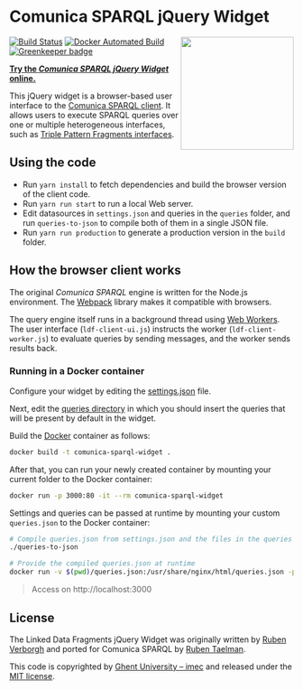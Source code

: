 # Comunica SPARQL jQuery Widget
[<img src="http://linkeddatafragments.org/images/logo.svg" width="200" align="right" alt="" />](http://linkeddatafragments.org/)

[![Build Status](https://travis-ci.org/comunica/jQuery-Widget.js.svg?branch=master)](https://travis-ci.org/comunica/jQuery-Widget.js)
[![Docker Automated Build](https://img.shields.io/docker/automated/comunica/jquery-widget.js.svg)](https://hub.docker.com/r/comunica/jquery-widget.js/) [![Greenkeeper badge](https://badges.greenkeeper.io/comunica/jQuery-Widget.js.svg)](https://greenkeeper.io/)

**[Try the _Comunica SPARQL jQuery Widget_ online.](http://query.linkeddatafragments.org/)**

This jQuery widget is a browser-based user interface to the [Comunica SPARQL client](https://github.com/comunica/comunica/tree/master/packages/actor-init-sparql).
It allows users to execute SPARQL queries over one or multiple heterogeneous interfaces, such as [Triple Pattern Fragments interfaces](http://www.hydra-cg.com/spec/latest/triple-pattern-fragments/).

## Using the code
- Run `yarn install` to fetch dependencies and build the browser version of the client code.
- Run `yarn run start` to run a local Web server.
- Edit datasources in `settings.json` and queries in the `queries` folder, and run `queries-to-json` to compile both of them in a single JSON file.
- Run `yarn run production` to generate a production version in the `build` folder.

## How the browser client works
The original _Comunica SPARQL_ engine is written for the Node.js environment. The [Webpack](https://webpack.js.org/) library makes it compatible with browsers.

The query engine itself runs in a background thread using [Web Workers](https://developer.mozilla.org/en-US/docs/Web/API/Web_Workers_API/Using_web_workers). The user interface (`ldf-client-ui.js`) instructs the worker (`ldf-client-worker.js`) to evaluate queries by sending messages, and the worker sends results back.

### Running in a Docker container

Configure your widget by editing the [settings.json](https://github.com/comunica/jQuery-Widget.js/blob/master/settings.json) file.

Next, edit the [queries directory](https://github.com/comunica/jQuery-Widget.js/tree/master/queries) in which you should insert the queries that will be present by default in the widget.

Build the [Docker](https://www.docker.com/) container as follows:

```bash
docker build -t comunica-sparql-widget .
```

After that, you can run your newly created container by mounting your current folder to the Docker container:
```bash
docker run -p 3000:80 -it --rm comunica-sparql-widget
```

Settings and queries can be passed at runtime by mounting your custom `queries.json` to the Docker container:

```bash
# Compile queries.json from settings.json and the files in the queries folder
./queries-to-json

# Provide the compiled queries.json at runtime
docker run -v $(pwd)/queries.json:/usr/share/nginx/html/queries.json -p 3000:80 -it --rm comunica-sparql-widget
```

> Access on http://localhost:3000

## License

The Linked Data Fragments jQuery Widget was originally written by [Ruben Verborgh](https://ruben.verborgh.org/)
and ported for Comunica SPARQL by [Ruben Taelman](http://rubensworks.net/).

This code is copyrighted by [Ghent University – imec](http://idlab.ugent.be/)
and released under the [MIT license](http://opensource.org/licenses/MIT).
